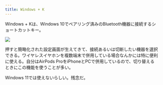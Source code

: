 ```yaml
---
title: Windows + K
---
```

Windows + Kは、Windows 10でペアリング済みのBluetooth機器に接続するショートカットキー。

![](https://lh5.googleusercontent.com/i7t2f4eeuR34Pnd6w65nXi0uWKPPOMZDQWby84Bnx4mNeNJi5h__6tVEA30sMCfQ8izNx7QB5ki8zfbF9Mj_jW-mAhN98pDEb5LkSQ12MbfTXQ1Ob-ToiSqgRNyxXtIzv_ZORA9aLHx2BhpjLylx94PyoxZMi4BJ_sRtEo_wov4XbolV_1Sb0vaA)

押すと簡略化された設定画面が生えてきて、接続あるいは切断したい機器を選択できる。ワイヤレスイヤホンを複数端末で併用している場合なんかには特に便利に使える。自分はAirPods ProをiPhoneとPCで併用しているので、切り替えるときにこの機能を使うことが多い。

Windows 11では使えないらしい。残念だ。
